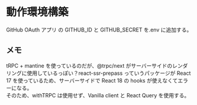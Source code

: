 # 動作環境構築

GitHub OAuth アプリ の GITHUB_ID と GITHUB_SECRET を.env に追加する。

## メモ

tRPC + mantine を使っているのだが、@trpc/next がサーバーサイドのレンダリングに使用しているっぽい？react-ssr-prepass っていうパッケージが React 17 を使っているため、サーバーサイドで React 18 の hooks が使えなくてエラーになる。  
そのため、withTRPC は使用せず、Vanilla client と React Query を使用する。
